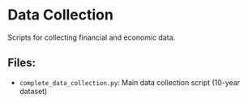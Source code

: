 # Data Collection
Scripts for collecting financial and economic data.

## Files:
- `complete_data_collection.py`: Main data collection script (10-year dataset)
